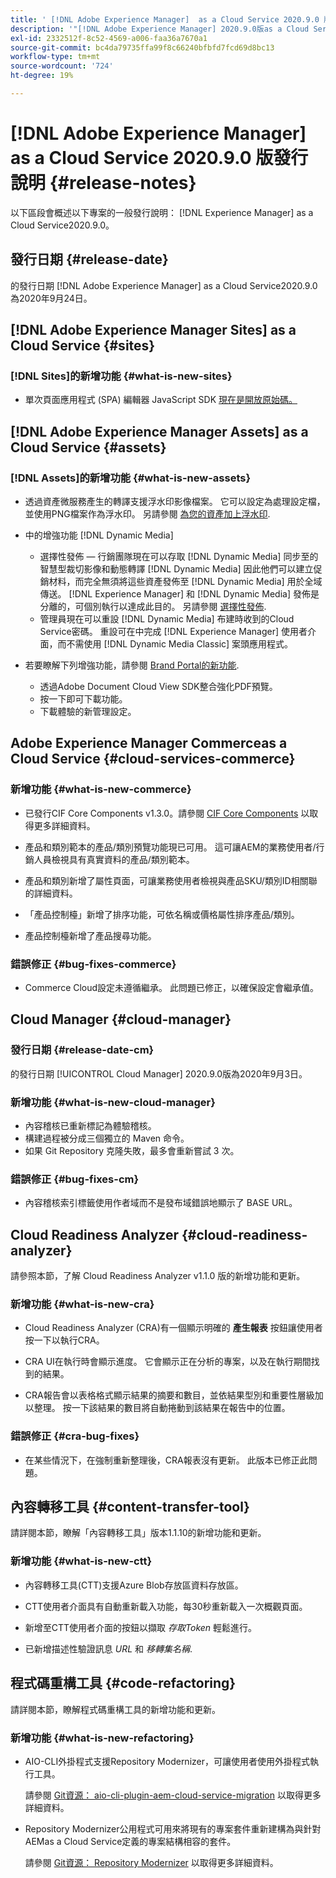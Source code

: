```yaml
---
title: ' [!DNL Adobe Experience Manager]  as a Cloud Service 2020.9.0 版發行說明。'
description: '"[!DNL Adobe Experience Manager] 2020.9.0版as a Cloud Service發行說明」。'
exl-id: 2332512f-8c52-4569-a006-faa36a7670a1
source-git-commit: bc4da79735ffa99f8c66240bfbfd7fcd69d8bc13
workflow-type: tm+mt
source-wordcount: '724'
ht-degree: 19%

---
```


# [!DNL Adobe Experience Manager] as a Cloud Service 2020.9.0 版發行說明  {#release-notes}

以下區段會概述以下專案的一般發行說明： [!DNL Experience Manager] as a Cloud Service2020.9.0。

## 發行日期 {#release-date}

的發行日期 [!DNL Adobe Experience Manager] as a Cloud Service2020.9.0為2020年9月24日。

## [!DNL Adobe Experience Manager Sites] as a Cloud Service {#sites}

### [!DNL Sites]的新增功能 {#what-is-new-sites}

* 單次頁面應用程式 (SPA) 編輯器 JavaScript SDK [現在是開放原始碼。](/help/implementing/developing/hybrid/reference-materials.md)

## [!DNL Adobe Experience Manager Assets] as a Cloud Service {#assets}

### [!DNL Assets]的新增功能 {#what-is-new-assets}

* 透過資產微服務產生的轉譯支援浮水印影像檔案。 它可以設定為處理設定檔，並使用PNG檔案作為浮水印。 另請參閱 [為您的資產加上浮水印](/help/assets/watermark-assets.md).

* 中的增強功能 [!DNL Dynamic Media]

   * 選擇性發佈 — 行銷團隊現在可以存取 [!DNL Dynamic Media] 同步至的智慧型裁切影像和動態轉譯 [!DNL Dynamic Media] 因此他們可以建立促銷材料，而完全無須將這些資產發佈至 [!DNL Dynamic Media] 用於全域傳送。 [!DNL Experience Manager] 和 [!DNL Dynamic Media] 發佈是分離的，可個別執行以達成此目的。 另請參閱 [選擇性發佈](/help/assets/dynamic-media/selective-publishing.md).
   * 管理員現在可以重設 [!DNL Dynamic Media] 布建時收到的Cloud Service密碼。 重設可在中完成 [!DNL Experience Manager] 使用者介面，而不需使用 [!DNL Dynamic Media Classic] 案頭應用程式。

* 若要瞭解下列增強功能，請參閱 [Brand Portal的新功能](https://experienceleague.adobe.com/docs/experience-manager-brand-portal/using/introduction/whats-new.html).

   * 透過Adobe Document Cloud View SDK整合強化PDF預覽。
   * 按一下即可下載功能。
   * 下載體驗的新管理設定。

<!--
### Bugs Fixed {#bugs-fixed-assets}

TBD: list of Assets aaCS bugs that are fixed.
-->

## Adobe Experience Manager Commerceas a Cloud Service {#cloud-services-commerce}

### 新增功能 {#what-is-new-commerce}

* 已發行CIF Core Components v1.3.0。請參閱 [CIF Core Components](https://github.com/adobe/aem-core-cif-components/releases/tag/core-cif-components-reactor-1.3.0) 以取得更多詳細資料。

* 產品和類別範本的產品/類別預覽功能現已可用。 這可讓AEM的業務使用者/行銷人員檢視具有真實資料的產品/類別範本。

* 產品和類別新增了屬性頁面，可讓業務使用者檢視與產品SKU/類別ID相關聯的詳細資料。

* 「產品控制檯」新增了排序功能，可依名稱或價格屬性排序產品/類別。

* 產品控制檯新增了產品搜尋功能。

### 錯誤修正 {#bug-fixes-commerce}

* Commerce Cloud設定未遵循繼承。 此問題已修正，以確保設定會繼承值。

## Cloud Manager {#cloud-manager}

### 發行日期 {#release-date-cm}

的發行日期 [!UICONTROL Cloud Manager] 2020.9.0版為2020年9月3日。

### 新增功能 {#what-is-new-cloud-manager}

* 內容稽核已重新標記為體驗稽核。
* 構建過程被分成三個獨立的 Maven 命令。
* 如果 Git Repository 克隆失敗，最多會重新嘗試 3 次。

### 錯誤修正 {#bug-fixes-cm}

* 內容稽核索引標籤使用作者域而不是發布域錯誤地顯示了 BASE URL。

## Cloud Readiness Analyzer {#cloud-readiness-analyzer}

請參照本節，了解 Cloud Readiness Analyzer v1.1.0 版的新增功能和更新。

### 新增功能 {#what-is-new-cra}

* Cloud Readiness Analyzer (CRA)有一個顯示明確的 **產生報表** 按鈕讓使用者按一下以執行CRA。

* CRA UI在執行時會顯示進度。 它會顯示正在分析的專案，以及在執行期間找到的結果。

* CRA報告會以表格格式顯示結果的摘要和數目，並依結果型別和重要性層級加以整理。 按一下該結果的數目將自動捲動到該結果在報告中的位置。

### 錯誤修正 {#cra-bug-fixes}

* 在某些情況下，在強制重新整理後，CRA報表沒有更新。 此版本已修正此問題。

## 內容轉移工具 {#content-transfer-tool}

請詳閱本節，瞭解「內容轉移工具」版本1.1.10的新增功能和更新。

### 新增功能 {#what-is-new-ctt}

* 內容轉移工具(CTT)支援Azure Blob存放區資料存放區。

* CTT使用者介面具有自動重新載入功能，每30秒重新載入一次概觀頁面。

* 新增至CTT使用者介面的按鈕以擷取 *存取Token* 輕鬆進行。

* 已新增描述性驗證訊息 *URL* 和 *移轉集名稱*.

## 程式碼重構工具 {#code-refactoring}

請詳閱本節，瞭解程式碼重構工具的新增功能和更新。

### 新增功能 {#what-is-new-refactoring}

* AIO-CLI外掛程式支援Repository Modernizer，可讓使用者使用外掛程式執行工具。

   請參閱 [Git資源： aio-cli-plugin-aem-cloud-service-migration](https://github.com/adobe/aio-cli-plugin-aem-cloud-service-migration) 以取得更多詳細資料。

* Repository Modernizer公用程式可用來將現有的專案套件重新建構為與針對AEMas a Cloud Service定義的專案結構相容的套件。

   請參閱 [Git資源： Repository Modernizer](https://github.com/adobe/aem-cloud-service-source-migration/tree/master/packages/repository-modernizer) 以取得更多詳細資料。
